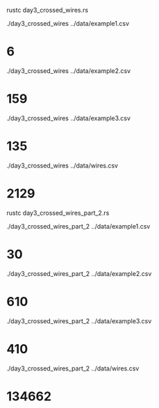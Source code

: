 rustc day3_crossed_wires.rs


./day3_crossed_wires ../data/example1.csv
# 6

./day3_crossed_wires ../data/example2.csv
# 159

./day3_crossed_wires ../data/example3.csv
# 135

./day3_crossed_wires ../data/wires.csv
# 2129


rustc day3_crossed_wires_part_2.rs


./day3_crossed_wires_part_2 ../data/example1.csv
# 30

./day3_crossed_wires_part_2 ../data/example2.csv
# 610

./day3_crossed_wires_part_2 ../data/example3.csv
# 410

./day3_crossed_wires_part_2 ../data/wires.csv
# 134662
